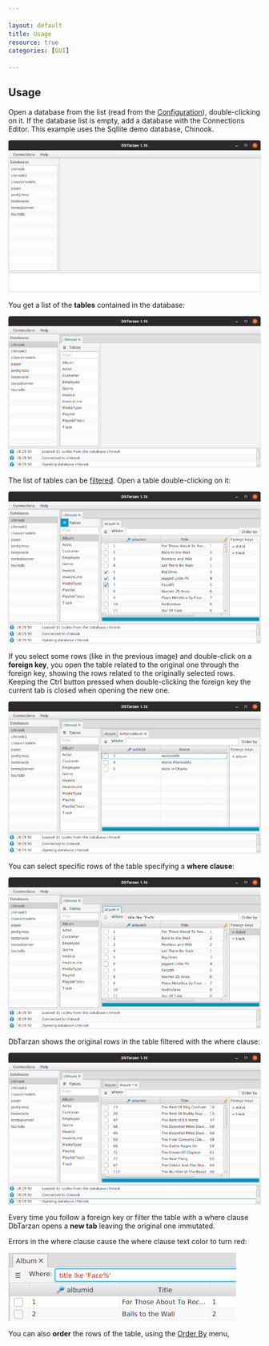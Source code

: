 ```yaml
---

layout: default
title: Usage
resource: true
categories: [GUI]

---
```


## Usage

Open a database from the list (read from the [Configuration](./The-database-connections-configuration-file)), double-clicking on it.
If the database list is empty, add a database with the Connections Editor.
This example uses the Sqllite demo database, Chinook.

![Databases](images/databases.png)

You get a list of the **tables** contained in the database:

![Tables](images/tables.png)

The list of tables can be [filtered](./Tables-Names-Filter). Open a table double-clicking on it:

![Selection](images/selection.png)

If you select some rows (like in the previous image) and double-click on a **foreign key**, you open the table related to the original one through the foreign key, showing the rows related to the originally selected rows. Keeping the Ctrl button pressed when double-clicking the foreign key the current tab is closed when opening the new one.

![Derived](images/derived.png)

You can select specific rows of the table specifying a **where clause**:

![Where](images/where.png)

DbTarzan shows the original rows in the table filtered with the where clause: 

![Where Result](images/whereresult.png)

Every time you follow a foreign key or filter the table with a where clause DbTarzan opens a **new tab** leaving the original one immutated.

Errors in the where clause cause the where clause text color to turn red:

![Where Error](images/errorwhere.png)


You can also **order** the rows of the table, using the [Order By](Order-By) menu,